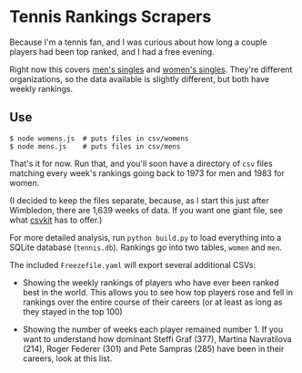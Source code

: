 # Tennis Rankings Scrapers

Because I'm a tennis fan, and I was curious about how long a couple players had been top ranked, and I had a free evening.

Right now this covers [men's singles](http://www.atpworldtour.com/Rankings/Singles.aspx) and [women's singles](http://www.wtatennis.com/singles-rankings). They're different organizations, so the data available is slightly different, but both have weekly rankings.

## Use

    $ node womens.js  # puts files in csv/womens
    $ node mens.js    # puts files in csv/mens

That's it for now. Run that, and you'll soon have a directory of `csv` files matching every week's rankings going back to 1973 for men and 1983 for women. 

(I decided to keep the files separate, because, as I start this just after Wimbledon, there are 1,639 weeks of data. If you want one giant file, see what [csvkit](http://csvkit.readthedocs.org/en/latest/scripts/csvstack.html) has to offer.)

For more detailed analysis, run `python build.py` to load everything into a SQLite database (`tennis.db`). Rankings go into two tables, `women` and `men`.

The included `Freezefile.yaml` will export several additional CSVs:

 - Showing the weekly rankings of players who have ever been ranked best in the world. This allows you to see how top players rose and fell in rankings over the entire course of their careers (or at least as long as they stayed in the top 100)

 - Showing the number of weeks each player remained number 1. If you want to understand how dominant Steffi Graf (377), Martina Navratilova (214), Roger Federer (301) and Pete Sampras (285) have been in their careers, look at this list.
